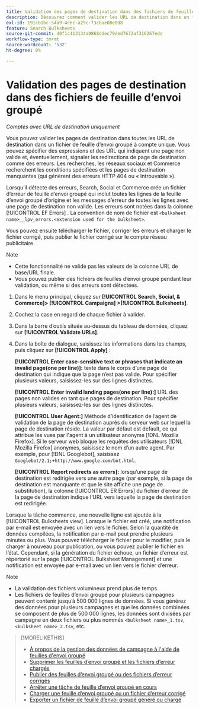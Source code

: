 ```yaml
---
title: Validation des pages de destination dans des fichiers de feuille d’envoi groupé
description: Découvrez comment valider les URL de destination dans un fichier de feuille d’envoi groupé à compte unique.
exl-id: 191cb1bc-54a9-4c6c-a29c-f3cbae08e0d8
feature: Search Bulksheets
source-git-commit: d0f1c413134a0868ddec79ded7672af316267edd
workflow-type: tm+mt
source-wordcount: '532'
ht-degree: 0%

---
```


# Validation des pages de destination dans des fichiers de feuille d’envoi groupé

*Comptes avec URL de destination uniquement*

Vous pouvez valider les pages de destination dans toutes les URL de destination dans un fichier de feuille d’envoi groupé à compte unique. Vous pouvez spécifier des expressions et des URL qui indiquent une page non valide et, éventuellement, signaler les redirections de page de destination comme des erreurs. Les recherches, les réseaux sociaux et Commerce recherchent les conditions spécifiées et les pages de destination manquantes (qui génèrent des erreurs HTTP 404 ou « Introuvable »).

Lorsqu’il détecte des erreurs, Search, Social et Commerce crée un fichier d’erreur de feuille d’envoi groupé qui inclut toutes les lignes de la feuille d’envoi groupé d’origine et les messages d’erreur de toutes les lignes avec une page de destination non valide. Les erreurs sont notées dans la colonne [!UICONTROL EF Errors] . La convention de nom de fichier est `<bulksheet name>__lpv_errors.<extension used for the bulksheet>`.

Vous pouvez ensuite télécharger le fichier, corriger les erreurs et charger le fichier corrigé, puis publier le fichier corrigé sur le compte réseau publicitaire.

>[!NOTE]
>
>* Cette fonctionnalité ne valide pas les valeurs de la colonne URL de base/URL finale.
>* Vous pouvez publier des fichiers de feuilles d’envoi groupé pendant leur validation, ou même si des erreurs sont détectées.

1. Dans le menu principal, cliquez sur **[!UICONTROL Search, Social, & Commerce]> [!UICONTROL Campaigns] >[!UICONTROL Bulksheets]**.

1. Cochez la case en regard de chaque fichier à valider.

1. Dans la barre d’outils située au-dessus du tableau de données, cliquez sur **[!UICONTROL Validate URLs]**.

1. Dans la boîte de dialogue, saisissez les informations dans les champs, puis cliquez sur **[!UICONTROL Apply]** :

   **[!UICONTROL Enter case-sensitive text or phrases that indicate an invalid page(one per line)]:** texte dans le corps d’une page de destination qui indique que la page n’est pas valide. Pour spécifier plusieurs valeurs, saisissez-les sur des lignes distinctes.

   **[!UICONTROL Enter invalid landing pages(one per line):]** URL des pages non valides en tant que pages de destination. Pour spécifier plusieurs valeurs, saisissez-les sur des lignes distinctes.

   **[!UICONTROL User Agent:]** Méthode d’identification de l’agent de validation de la page de destination auprès du serveur web sur lequel la page de destination réside. La valeur par défaut est default, ce qui attribue les vues par l&#39;agent à un utilisateur anonyme [!DNL Mozilla Firefox]. Si le serveur web bloque les requêtes des utilisateurs [!DNL Mozilla Firefox] anonymes, saisissez le nom d’un autre agent. Par exemple, pour [!DNL Googlebot], saisissez `Googlebot/2.1;+http://www.google.com/bot.html`.

   **[!UICONTROL Report redirects as errors]:** lorsqu’une page de destination est redirigée vers une autre page (par exemple, si la page de destination est manquante et que le site affiche une page de substitution), la colonne [!UICONTROL ER Errors] du fichier d’erreur de la page de destination indique l’URL vers laquelle la page de destination est redirigée.

Lorsque la tâche commence, une nouvelle ligne est ajoutée à la [!UICONTROL Bulksheets view]. Lorsque le fichier est créé, une notification par e-mail est envoyée avec un lien vers le fichier. Selon la quantité de données compilées, la notification par e-mail peut prendre plusieurs minutes ou plus. Vous pouvez télécharger le fichier pour le modifier, puis le charger à nouveau pour publication, ou vous pouvez publier le fichier en l’état. Cependant, si la génération du fichier échoue, un fichier d’erreur est répertorié sur la page [!UICONTROL Bulksheet Management] et une notification est envoyée par e-mail avec un lien vers le fichier d’erreur.

>[!NOTE]
>
>* La validation des fichiers volumineux prend plus de temps.
>* Les fichiers de feuilles d’envoi groupé pour plusieurs campagnes peuvent contenir jusqu’à 500 000 lignes de données. Si vous générez des données pour plusieurs campagnes et que les données combinées se composent de plus de 500 000 lignes, les données sont divisées par campagne en deux fichiers ou plus nommés `<bulksheet name>_1.tsv`, `<bulksheet name>_2.tsv`, etc.

>[!MORELIKETHIS]
>
>* [À propos de la gestion des données de campagne à l&#39;aide de feuilles d&#39;envoi groupé](bulksheet-about.md)
>* [Supprimer les feuilles d’envoi groupé et les fichiers d’erreur chargés](bulksheet-delete.md)
>* [Publier des feuilles d’envoi groupé ou des fichiers d’erreur corrigés](bulksheet-post.md)
>* [Arrêter une tâche de feuille d’envoi groupé en cours](bulksheet-stop-job.md)
>* [Charger une feuille d’envoi groupé ou un fichier d’erreur corrigé](bulksheet-upload.md)
>* [Exporter un fichier de feuille d’envoi groupé généré ou chargé](bulksheet-export.md)
